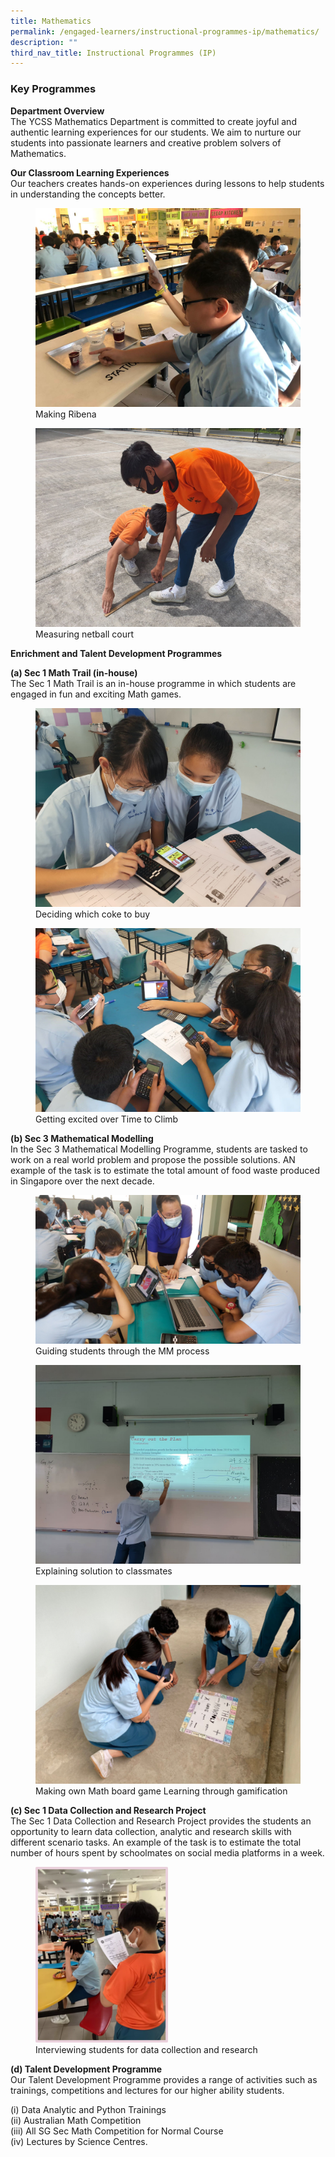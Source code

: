 ```yaml
---
title: Mathematics
permalink: /engaged-learners/instructional-programmes-ip/mathematics/
description: ""
third_nav_title: Instructional Programmes (IP)
---
```

### Key Programmes

**Department Overview** <br>
The YCSS Mathematics Department is committed to create joyful and authentic learning experiences for our students. We aim to nurture our students into passionate learners and creative problem solvers of Mathematics.

**Our Classroom Learning Experiences** <br>
Our teachers creates hands-on experiences during lessons to help students in understanding the concepts better.

<figure>
<img src="/images/Pic%201_Making%20Ribena.jpeg">
<figcaption> Making Ribena </figcaption>
</figure>

<figure>
<img src="/images/Pic%202_Measuring%20netball%20court.jpg">
<figcaption> Measuring netball court </figcaption>
</figure>

**Enrichment and Talent Development Programmes**

**(a) Sec 1 Math Trail (in-house)** <br>
The Sec 1 Math Trail is an in-house programme in which students are engaged in fun and exciting Math games.

<figure>
<img src="/images/Pic%203_Deciding%20which%20coke%20to%20buy.jpg">
<figcaption> Deciding which coke to buy </figcaption>
</figure>

<figure>
<img src="/images/Pic%204_Getting%20excited%20over%20Time%20to%20Climb.jpg">
<figcaption> Getting excited over Time to Climb </figcaption>
</figure>

**(b) Sec 3 Mathematical Modelling** <Br>
In the Sec 3 Mathematical Modelling Programme, students are tasked to work on a real world problem and propose the possible solutions. AN example of the task is to estimate the total amount of food waste produced in Singapore over the next decade.

<figure>
<img src="/images/Pic%205_Guiding%20students%20through%20the%20MM%20process.jpg">
<figcaption> Guiding students through the MM process </figcaption>
</figure>

<figure>
<img src="/images/Pic%206_Explaining%20solution%20to%20classmates.jpeg">
<figcaption> Explaining solution to classmates </figcaption>
</figure>

<figure>
<img src="/images/Pic%207_Making%20own%20Math%20board%20game%20Learning%20through%20gamification.png">
<figcaption> Making own Math board game Learning through gamification </figcaption>
</figure>

**(c) Sec 1 Data Collection and Research Project** <br>
The Sec 1 Data Collection and Research Project provides the students an opportunity to learn data collection, analytic and research skills with different scenario tasks. An example of the task is to estimate the total number of hours spent by schoolmates on social media platforms in a week.

<figure>
<img src="/images/Pic%208_Interviewing%20students%20for%20data%20collection%20and%20research.png" 
    style="width:50%">
<figcaption> Interviewing students for data collection and research </figcaption>
</figure>

**(d) Talent Development Programme** <br>
Our Talent Development Programme provides a range of activities such as trainings, competitions and lectures for our higher ability students.

(i) Data Analytic and Python Trainings <br>
(ii) Australian Math Competition <br>
(iii) All SG Sec Math Competition for Normal Course <br> 
(iv) Lectures by Science Centres.


